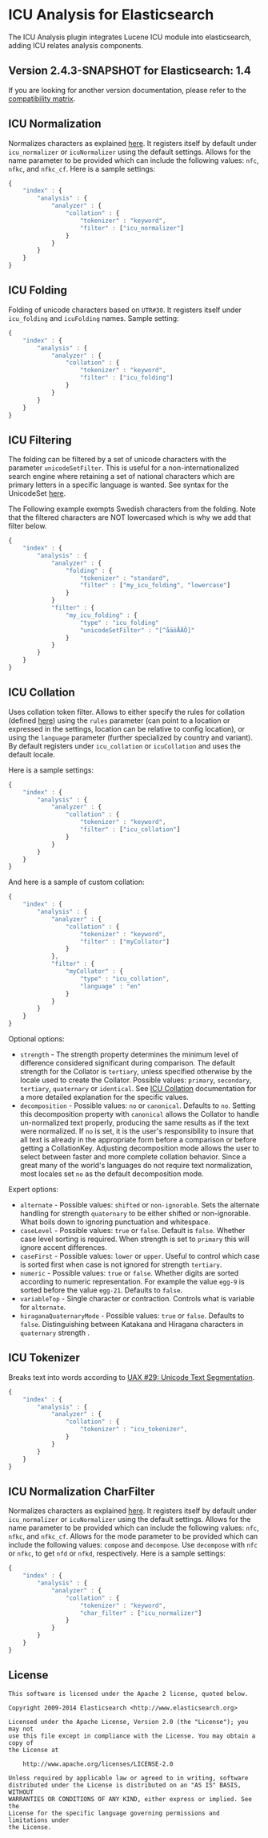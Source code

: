 ICU Analysis for Elasticsearch
==================================

The ICU Analysis plugin integrates Lucene ICU module into elasticsearch, adding ICU relates analysis components.

## Version 2.4.3-SNAPSHOT for Elasticsearch: 1.4

If you are looking for another version documentation, please refer to the 
[compatibility matrix](http://github.com/elasticsearch/elasticsearch-analysis-icu#icu-analysis-for-elasticsearch).


ICU Normalization
-----------------

Normalizes characters as explained [here](http://userguide.icu-project.org/transforms/normalization). It registers itself by default under `icu_normalizer` or `icuNormalizer` using the default settings. Allows for the name parameter to be provided which can include the following values: `nfc`, `nfkc`, and `nfkc_cf`. Here is a sample settings:

```js
{
    "index" : {
        "analysis" : {
            "analyzer" : {
                "collation" : {
                    "tokenizer" : "keyword",
                    "filter" : ["icu_normalizer"]
                }
            }
        }
    }
}
```

ICU Folding
-----------

Folding of unicode characters based on `UTR#30`. It registers itself under `icu_folding` and `icuFolding` names. Sample setting:

```js
{
    "index" : {
        "analysis" : {
            "analyzer" : {
                "collation" : {
                    "tokenizer" : "keyword",
                    "filter" : ["icu_folding"]
                }
            }
        }
    }
}
```

ICU Filtering
-------------

The folding can be filtered by a set of unicode characters with the parameter `unicodeSetFilter`. This is useful for a
non-internationalized search engine where retaining a set of national characters which are primary letters in a specific
language is wanted. See syntax for the UnicodeSet [here](http://icu-project.org/apiref/icu4j/com/ibm/icu/text/UnicodeSet.html).

The Following example exempts Swedish characters from the folding. Note that the filtered characters are NOT lowercased which is why we add that filter below.

```js
{
    "index" : {
        "analysis" : {
            "analyzer" : {
                "folding" : {
                    "tokenizer" : "standard",
                    "filter" : ["my_icu_folding", "lowercase"]
                }
            }
            "filter" : {
                "my_icu_folding" : {
                    "type" : "icu_folding"
                    "unicodeSetFilter" : "[^åäöÅÄÖ]"
                }
            }
        }
    }
}
```

ICU Collation
-------------

Uses collation token filter. Allows to either specify the rules for collation
(defined [here](http://www.icu-project.org/userguide/Collate_Customization.html)) using the `rules` parameter
(can point to a location or expressed in the settings, location can be relative to config location), or using the
`language` parameter (further specialized by country and variant). By default registers under `icu_collation` or
`icuCollation` and uses the default locale.

Here is a sample settings:

```js
{
    "index" : {
        "analysis" : {
            "analyzer" : {
                "collation" : {
                    "tokenizer" : "keyword",
                    "filter" : ["icu_collation"]
                }
            }
        }
    }
}
```

And here is a sample of custom collation:

```js
{
    "index" : {
        "analysis" : {
            "analyzer" : {
                "collation" : {
                    "tokenizer" : "keyword",
                    "filter" : ["myCollator"]
                }
            },
            "filter" : {
                "myCollator" : {
                    "type" : "icu_collation",
                    "language" : "en"
                }
            }
        }
    }
}
```

Optional options:
* `strength` - The strength property determines the minimum level of difference considered significant during comparison.
 The default strength for the Collator is `tertiary`, unless specified otherwise by the locale used to create the Collator.
 Possible values: `primary`, `secondary`, `tertiary`, `quaternary` or `identical`.
 See [ICU Collation](http://icu-project.org/apiref/icu4j/com/ibm/icu/text/Collator.html) documentation for a more detailed
 explanation for the specific values.
* `decomposition` - Possible values: `no` or `canonical`. Defaults to `no`. Setting this decomposition property with
`canonical` allows the Collator to handle un-normalized text properly, producing the same results as if the text were
normalized. If `no` is set, it is the user's responsibility to insure that all text is already in the appropriate form
before a comparison or before getting a CollationKey. Adjusting decomposition mode allows the user to select between
faster and more complete collation behavior. Since a great many of the world's languages do not require text
normalization, most locales set `no` as the default decomposition mode.

Expert options:
* `alternate` - Possible values: `shifted` or `non-ignorable`. Sets the alternate handling for strength `quaternary`
 to be either shifted or non-ignorable. What boils down to ignoring punctuation and whitespace.
* `caseLevel` - Possible values: `true` or `false`. Default is `false`. Whether case level sorting is required. When
 strength is set to `primary` this will ignore accent differences.
* `caseFirst` - Possible values: `lower` or `upper`. Useful to control which case is sorted first when case is not ignored
 for strength `tertiary`.
* `numeric` - Possible values: `true` or `false`. Whether digits are sorted according to numeric representation. For
 example the value `egg-9` is sorted before the value `egg-21`. Defaults to `false`.
* `variableTop` - Single character or contraction. Controls what is variable for `alternate`.
* `hiraganaQuaternaryMode` - Possible values: `true` or `false`. Defaults to `false`. Distinguishing between Katakana
 and Hiragana characters in `quaternary` strength .

ICU Tokenizer
-------------

Breaks text into words according to [UAX #29: Unicode Text Segmentation](http://www.unicode.org/reports/tr29/).

```js
{
    "index" : {
        "analysis" : {
            "analyzer" : {
                "collation" : {
                    "tokenizer" : "icu_tokenizer",
                }
            }
        }
    }
}
```


ICU Normalization CharFilter
-----------------

Normalizes characters as explained [here](http://userguide.icu-project.org/transforms/normalization).
It registers itself by default under `icu_normalizer` or `icuNormalizer` using the default settings.
Allows for the name parameter to be provided which can include the following values: `nfc`, `nfkc`, and `nfkc_cf`.
Allows for the mode parameter to be provided which can include the following values: `compose` and `decompose`.
Use `decompose` with `nfc` or `nfkc`, to get `nfd` or `nfkd`, respectively.
Here is a sample settings:

```js
{
    "index" : {
        "analysis" : {
            "analyzer" : {
                "collation" : {
                    "tokenizer" : "keyword",
                    "char_filter" : ["icu_normalizer"]
                }
            }
        }
    }
}
```

License
-------

    This software is licensed under the Apache 2 license, quoted below.

    Copyright 2009-2014 Elasticsearch <http://www.elasticsearch.org>

    Licensed under the Apache License, Version 2.0 (the "License"); you may not
    use this file except in compliance with the License. You may obtain a copy of
    the License at

        http://www.apache.org/licenses/LICENSE-2.0

    Unless required by applicable law or agreed to in writing, software
    distributed under the License is distributed on an "AS IS" BASIS, WITHOUT
    WARRANTIES OR CONDITIONS OF ANY KIND, either express or implied. See the
    License for the specific language governing permissions and limitations under
    the License.
